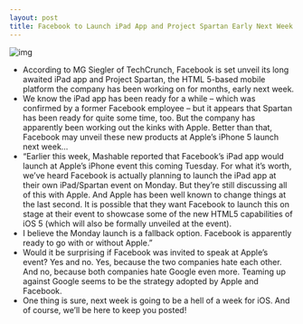 ```yaml
---
layout: post
title: Facebook to Launch iPad App and Project Spartan Early Next Week
---
```

![img](http://media.idownloadblog.com/wp-content/uploads/2011/04/Facebook-e1301957426329.png)
* According to MG Siegler of TechCrunch, Facebook is set unveil its long awaited iPad app and Project Spartan, the HTML 5-based mobile platform the company has been working on for months, early next week.
* We know the iPad app has been ready for a while – which was confirmed by a former Facebook employee – but it appears that Spartan has been ready for quite some time, too. But the company has apparently been working out the kinks with Apple. Better than that, Facebook may unveil these new products at Apple’s iPhone 5 launch next week…
* “Earlier this week, Mashable reported that Facebook’s iPad app would launch at Apple’s iPhone event this coming Tuesday. For what it’s worth, we’ve heard Facebook is actually planning to launch the iPad app at their own iPad/Spartan event on Monday. But they’re still discussing all of this with Apple. And Apple has been well known to change things at the last second. It is possible that they want Facebook to launch this on stage at their event to showcase some of the new HTML5 capabilities of iOS 5 (which will also be formally unveiled at the event).
* I believe the Monday launch is a fallback option. Facebook is apparently ready to go with or without Apple.”
* Would it be surprising if Facebook was invited to speak at Apple’s event? Yes and no. Yes, because the two companies hate each other. And no, because both companies hate Google even more. Teaming up against Google seems to be the strategy adopted by Apple and Facebook.
* One thing is sure, next week is going to be a hell of a week for iOS. And of course, we’ll be here to keep you posted!

